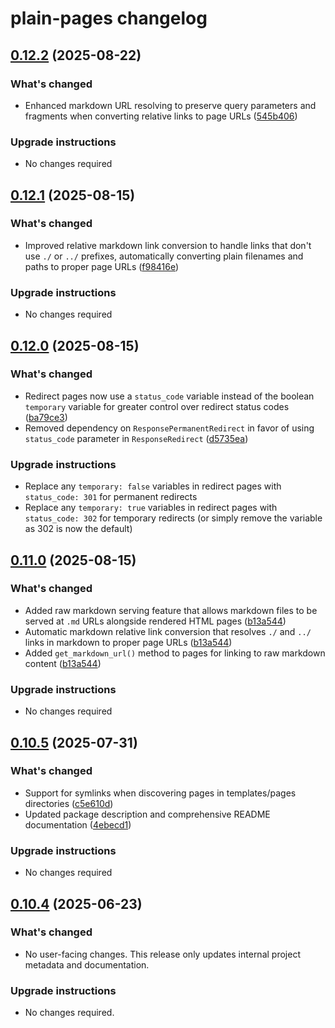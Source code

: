 # plain-pages changelog

## [0.12.2](https://github.com/dropseed/plain/releases/plain-pages@0.12.2) (2025-08-22)

### What's changed

- Enhanced markdown URL resolving to preserve query parameters and fragments when converting relative links to page URLs ([545b406](https://github.com/dropseed/plain/commit/545b406a22))

### Upgrade instructions

- No changes required

## [0.12.1](https://github.com/dropseed/plain/releases/plain-pages@0.12.1) (2025-08-15)

### What's changed

- Improved relative markdown link conversion to handle links that don't use `./` or `../` prefixes, automatically converting plain filenames and paths to proper page URLs ([f98416e](https://github.com/dropseed/plain/commit/f98416e1e7))

### Upgrade instructions

- No changes required

## [0.12.0](https://github.com/dropseed/plain/releases/plain-pages@0.12.0) (2025-08-15)

### What's changed

- Redirect pages now use a `status_code` variable instead of the boolean `temporary` variable for greater control over redirect status codes ([ba79ce3](https://github.com/dropseed/plain/commit/ba79ce3d70))
- Removed dependency on `ResponsePermanentRedirect` in favor of using `status_code` parameter in `ResponseRedirect` ([d5735ea](https://github.com/dropseed/plain/commit/d5735ea4f8))

### Upgrade instructions

- Replace any `temporary: false` variables in redirect pages with `status_code: 301` for permanent redirects
- Replace any `temporary: true` variables in redirect pages with `status_code: 302` for temporary redirects (or simply remove the variable as 302 is now the default)

## [0.11.0](https://github.com/dropseed/plain/releases/plain-pages@0.11.0) (2025-08-15)

### What's changed

- Added raw markdown serving feature that allows markdown files to be served at `.md` URLs alongside rendered HTML pages ([b13a544](https://github.com/dropseed/plain/commit/b13a544679c5ffc172fb3e0ef53b97a2a6c50ccb))
- Automatic markdown relative link conversion that resolves `./` and `../` links in markdown to proper page URLs ([b13a544](https://github.com/dropseed/plain/commit/b13a544679c5ffc172fb3e0ef53b97a2a6c50ccb))
- Added `get_markdown_url()` method to pages for linking to raw markdown content ([b13a544](https://github.com/dropseed/plain/commit/b13a544679c5ffc172fb3e0ef53b97a2a6c50ccb))

### Upgrade instructions

- No changes required

## [0.10.5](https://github.com/dropseed/plain/releases/plain-pages@0.10.5) (2025-07-31)

### What's changed

- Support for symlinks when discovering pages in templates/pages directories ([c5e610d](https://github.com/dropseed/plain/commit/c5e610dfb7161551efdc82a23dac985e89078059))
- Updated package description and comprehensive README documentation ([4ebecd1](https://github.com/dropseed/plain/commit/4ebecd1856f96afc09a2ad6887224ae94b1a7395))

### Upgrade instructions

- No changes required

## [0.10.4](https://github.com/dropseed/plain/releases/plain-pages@0.10.4) (2025-06-23)

### What's changed

- No user-facing changes. This release only updates internal project metadata and documentation.

### Upgrade instructions

- No changes required.
